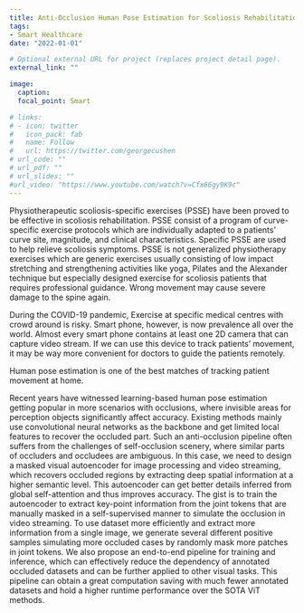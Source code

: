 ```yaml
---
title: Anti-Occlusion Human Pose Estimation for Scoliosis Rehabilitation
tags:
- Smart Healthcare
date: "2022-01-01"

# Optional external URL for project (replaces project detail page).
external_link: ""

image:
  caption: 
  focal_point: Smart

# links:
# - icon: twitter
#   icon_pack: fab
#   name: Follow
#   url: https://twitter.com/georgecushen
# url_code: ""
# url_pdf: ""
# url_slides: ""
#url_video: "https://www.youtube.com/watch?v=Cfx66gy9K9c"
---
```


Physiotherapeutic scoliosis-specific exercises (PSSE) have been proved to be effective in scoliosis rehabilitation. PSSE consist of a program of curve-specific exercise protocols which are individually adapted to a patients’ curve site, magnitude, and clinical characteristics. Specific PSSE are used to help relieve scoliosis symptoms. PSSE is not generalized physiotherapy exercises which are generic exercises usually consisting of low impact stretching and strengthening activities like yoga, Pilates and the Alexander technique but especially designed exercise for scoliosis patients that requires professional guidance. Wrong movement may cause severe damage to the spine again.

During the COVID-19 pandemic, Exercise at specific medical centres with crowd around is risky. Smart phone, however, is now prevalence all over the world. Almost every smart phone contains at least one 2D camera that can capture video stream. If we can use this device to track patients’ movement, it may be way more convenient for doctors to guide the patients remotely.

Human pose estimation is one of the best matches of tracking patient movement at home.

Recent years have witnessed learning-based human pose estimation getting popular in more scenarios with occlusions, where invisible areas for perception objects significantly affect accuracy. Existing methods mainly use convolutional neural networks as the backbone and get limited local features to recover the occluded part. Such an anti-occlusion pipeline often suffers from the challenges of self-occlusion scenery, where similar parts of occluders and occludees are ambiguous. In this case, we need to design a masked visual autoencoder for image processing and video streaming, which recovers occluded regions by extracting deep spatial information at a higher semantic level. This autoencoder can get better details inferred from global self-attention and thus improves accuracy. The gist is to train the autoencoder to extract key-point information from the joint tokens that are manually masked in a self-supervised manner to simulate the occlusion in video streaming. To use dataset more efficiently and extract more information from a single image, we generate several different positive samples simulating more occluded cases by randomly mask more patches in joint tokens. We also propose an end-to-end pipeline for training and inference, which can effectively reduce the dependency of annotated occluded datasets and can be further applied to other visual tasks. This pipeline can obtain a great computation saving with much fewer annotated datasets and hold a higher runtime performance over the SOTA ViT methods.
